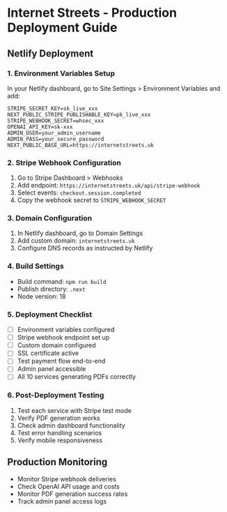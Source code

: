 # Internet Streets - Production Deployment Guide

## Netlify Deployment

### 1. Environment Variables Setup

In your Netlify dashboard, go to Site Settings > Environment Variables and add:

```
STRIPE_SECRET_KEY=sk_live_xxx
NEXT_PUBLIC_STRIPE_PUBLISHABLE_KEY=pk_live_xxx
STRIPE_WEBHOOK_SECRET=whsec_xxx
OPENAI_API_KEY=sk-xxx
ADMIN_USER=your_admin_username
ADMIN_PASS=your_secure_password
NEXT_PUBLIC_BASE_URL=https://internetstreets.uk
```

### 2. Stripe Webhook Configuration

1. Go to Stripe Dashboard > Webhooks
2. Add endpoint: `https://internetstreets.uk/api/stripe-webhook`
3. Select events: `checkout.session.completed`
4. Copy the webhook secret to `STRIPE_WEBHOOK_SECRET`

### 3. Domain Configuration

1. In Netlify dashboard, go to Domain Settings
2. Add custom domain: `internetstreets.uk`
3. Configure DNS records as instructed by Netlify

### 4. Build Settings

- Build command: `npm run build`
- Publish directory: `.next`
- Node version: 18

### 5. Deployment Checklist

- [ ] Environment variables configured
- [ ] Stripe webhook endpoint set up
- [ ] Custom domain configured
- [ ] SSL certificate active
- [ ] Test payment flow end-to-end
- [ ] Admin panel accessible
- [ ] All 10 services generating PDFs correctly

### 6. Post-Deployment Testing

1. Test each service with Stripe test mode
2. Verify PDF generation works
3. Check admin dashboard functionality
4. Test error handling scenarios
5. Verify mobile responsiveness

## Production Monitoring

- Monitor Stripe webhook deliveries
- Check OpenAI API usage and costs
- Monitor PDF generation success rates
- Track admin panel access logs
